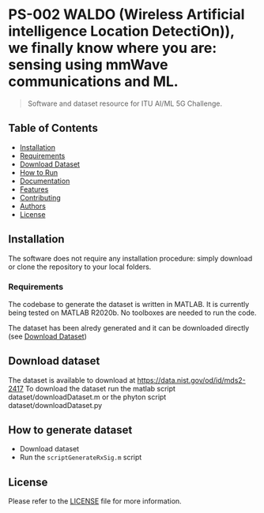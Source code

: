 # PS-002 WALDO (Wireless Artificial intelligence Location DetectiOn)), we finally know where you are: sensing using mmWave communications and ML.
> Software and dataset resource for ITU AI/ML 5G Challenge.

## Table of Contents
* [Installation](#installation)
* [Requirements](#requirements)
* [Download Dataset](#download-dataset)
* [How to Run](#how-to-run)
* [Documentation](#documentation)
* [Features](#features)
* [Contributing](#contributing)
* [Authors](#authors)
* [License](#license)

## Installation
The software does not require any installation procedure: simply download or clone the repository to your local folders.

### Requirements
The codebase to generate the dataset is written in MATLAB. It is currently being tested on MATLAB R2020b.
No toolboxes are needed to run the code.

The dataset has been alredy generated and it can be downloaded directly (see [Download Dataset](#download-dataset))

## Download dataset
The dataset is available to download at https://data.nist.gov/od/id/mds2-2417
To download the dataset run the matlab script dataset/downloadDataset.m or the phyton script dataset/downloadDataset.py

## How to generate dataset
* Download dataset
* Run the `scriptGenerateRxSig.m` script

## License
Please refer to the [LICENSE](LICENSE) file for more information.
